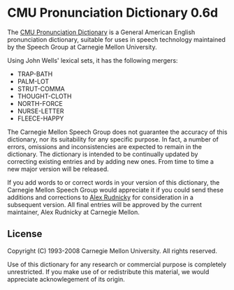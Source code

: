 # CMU Pronunciation Dictionary 0.6d

The [CMU Pronunciation Dictionary](cmudict) is a General American English
pronunciation dictionary, suitable for uses in speech technology maintained
by the Speech Group at Carnegie Mellon University.

Using John Wells' lexical sets, it has the following mergers:

 *  TRAP-BATH
 *  PALM-LOT
 *  STRUT-COMMA
 *  THOUGHT-CLOTH
 *  NORTH-FORCE
 *  NURSE-LETTER
 *  FLEECE-HAPPY

The Carnegie Mellon Speech Group does not guarantee the accuracy of this
dictionary, nor its suitability for any specific purpose. In fact, a number
of errors, omissions and inconsistencies are expected to remain in the
dictionary. The dictionary is intended to be continually updated by
correcting existing entries and by adding new ones. From time to time a
new major version will be released.

If you add words to or correct words in your version of this dictionary,
the Carnegie Mellon Speech Group would appreciate it if you could send
these additions and corrections to [Alex Rudnicky](air+cmudict@cs.cmu.edu)
for consideration in a subsequent version. All final entries will be
approved by the current maintainer, Alex Rudnicky at Carnegie Mellon.

## License

Copyright (C) 1993-2008 Carnegie Mellon University. All rights reserved.

Use of this dictionary for any research or commercial purpose is completely
unrestricted.  If you make use of or redistribute this material, we would
appreciate acknowlegement of its origin.
